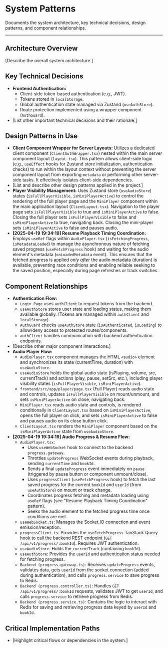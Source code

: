 # System Patterns

Documents the system architecture, key technical decisions, design patterns, and component relationships.

---

## Architecture Overview

[Describe the overall system architecture.]

## Key Technical Decisions

- **Frontend Authentication:**
    - Client-side token-based authentication (e.g., JWT).
    - Tokens stored in `localStorage`.
    - Global authentication state managed via Zustand (`useAuthStore`).
    - Route protection implemented using a wrapper component (`AuthGuard`).
- [List other important technical decisions and their rationale.]
## Design Patterns in Use

- **Client Component Wrapper for Server Layouts:** Utilizes a dedicated client component (`ClientAuthWrapper.tsx`) nested within the main server component layout (`layout.tsx`). This pattern allows client-side logic (e.g., `useEffect` hooks for Zustand store initialization, authentication checks) to run within the layout context without preventing the server component layout from exporting `metadata` or performing other server-side tasks. It effectively isolates client-side dependencies.
- [List and describe other design patterns applied in the project.]
- **Player Visibility Management:** Uses Zustand store (`useAudioStore`) states (`isFullPlayerVisible`, `isMiniPlayerActive`) to control the rendering of the full player page and the `MiniPlayer` component within the main application layout (`ClientLayout.tsx`). Navigation to the player page sets `isFullPlayerVisible` to true and `isMiniPlayerActive` to false. Closing the full player sets `isFullPlayerVisible` to false and `isMiniPlayerActive` to true, navigating back. Closing the mini-player sets `isMiniPlayerActive` to false and pauses audio.
- **[2025-04-19 19:34:19] Resume Playback Timing Coordination:** Employs `useRef` flags within `AudioPlayer.tsx` (`isFetchingProgress`, `isMetadataLoaded`) to manage the asynchronous nature of fetching saved progress (`useFetchProgress` hook) and waiting for the audio element's metadata (`onLoadedMetadata` event). This ensures that the fetched progress is applied *only after* the audio metadata (duration) is available, preventing race conditions and enabling reliable seeking to the saved position, especially during page refreshes or track switches.
## Component Relationships

- **Authentication Flow:**
    - `Login Page` uses `authClient` to request tokens from the backend.
    - `useAuthStore` stores user state and loading status, making them available globally. (Tokens are managed within `authClient` and `localStorage`).
    - `AuthGuard` checks `useAuthStore` state (`isAuthenticated`, `isLoading`) to allow/deny access to protected routes/components.
    - `authClient` handles communication with backend authentication endpoints.
- [Describe other major component interactions.]
- **Audio Player Flow:**
    - `AudioPlayer.tsx` component manages the HTML `<audio>` element and synchronizes its state (currentTime, duration) with `useAudioStore`.
    - `useAudioStore` holds the global audio state (isPlaying, volume, src, currentTrack) and actions (play, pause, setSrc, etc.), including player visibility states (`isFullPlayerVisible`, `isMiniPlayerActive`).
    - `frontend/src/app/player/page.tsx` (Full Player) reads audio state and controls, updates `isFullPlayerVisible` on mount/unmount, and sets `isMiniPlayerActive` on close, navigating back.
    - `MiniPlayer.tsx` reads audio state and controls, is rendered conditionally in `ClientLayout.tsx` based on `isMiniPlayerActive`, opens the full player on click, and sets `isMiniPlayerActive` to false and pauses audio on its close button click.
    - `ClientLayout.tsx` renders the `MiniPlayer` component based on the `isMiniPlayerActive` state from `useAudioStore`.
- **[2025-04-19 19:34:19] Audio Progress & Resume Flow:**
    - `AudioPlayer.tsx`:
        - Uses `useWebSocket` hook to connect to the backend `progress.gateway`.
        - Throttles `updateProgress` WebSocket events during playback, sending `currentTime` and `bookId`.
        - Sends a final `updateProgress` event immediately on `pause` (triggered by pause button or component unmount/close).
        - Uses `progressClient` (`useFetchProgress` hook) to fetch the last saved progress for the current `bookId` and `userId` (from `useAuthStore`) on mount or track change.
        - Coordinates progress fetching and metadata loading using `useRef` flags (see "Resume Playback Timing Coordination" pattern).
        - Seeks the audio element to the fetched progress time once conditions are met.
    - `useWebSocket.ts`: Manages the Socket.IO connection and event emission/reception.
    - `progressClient.ts`: Provides the `useFetchProgress` TanStack Query hook to call the backend REST endpoint (`GET /api/v1/progress/:bookId`). Requires JWT authentication.
    - `useAudioStore`: Holds the `currentTrack` (containing `bookId`).
    - `useAuthStore`: Provides the `userId` and authentication status needed for fetching progress.
    - `Backend (progress.gateway.ts)`: Receives `updateProgress` events, validates data, gets `userId` from the socket connection (added during authentication), and calls `progress.service` to save progress to Redis.
    - `Backend (progress.controller.ts)`: Handles `GET /api/v1/progress/:bookId` requests, validates JWT to get `userId`, and calls `progress.service` to retrieve progress from Redis.
    - `Backend (progress.service.ts)`: Contains the logic to interact with Redis for saving and retrieving progress data keyed by `userId` and `bookId`.
## Critical Implementation Paths

- [Highlight critical flows or dependencies in the system.]